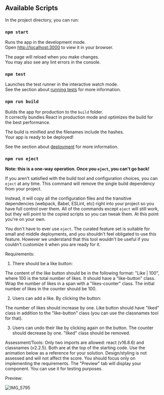 ## Available Scripts

In the project directory, you can run:

### `npm start`

Runs the app in the development mode.\
Open [http://localhost:3000](http://localhost:3000) to view it in your browser.

The page will reload when you make changes.\
You may also see any lint errors in the console.

### `npm test`

Launches the test runner in the interactive watch mode.\
See the section about [running tests](https://facebook.github.io/create-react-app/docs/running-tests) for more information.

### `npm run build`

Builds the app for production to the `build` folder.\
It correctly bundles React in production mode and optimizes the build for the best performance.

The build is minified and the filenames include the hashes.\
Your app is ready to be deployed!

See the section about [deployment](https://facebook.github.io/create-react-app/docs/deployment) for more information.

### `npm run eject`

**Note: this is a one-way operation. Once you `eject`, you can't go back!**

If you aren't satisfied with the build tool and configuration choices, you can `eject` at any time. This command will remove the single build dependency from your project.

Instead, it will copy all the configuration files and the transitive dependencies (webpack, Babel, ESLint, etc) right into your project so you have full control over them. All of the commands except `eject` will still work, but they will point to the copied scripts so you can tweak them. At this point you're on your own.

You don't have to ever use `eject`. The curated feature set is suitable for small and middle deployments, and you shouldn't feel obligated to use this feature. However we understand that this tool wouldn't be useful if you couldn't customize it when you are ready for it.

Requirements:

1. There should be a like button:

The content of the like button should be in the following format: "Like | 100", where 100 is the total number of likes.
It should have a "like-button" class.
Wrap the number of likes in a span with a "likes-counter" class.
The initial number of likes in the counter should be 100.

2. Users can add a like. By clicking the button:

The number of likes should increase by one.
Like button should have "liked" class in addition to the "like-button" class (you can use the classnames tool for that).

3. Users can undo their like by clicking again on the button. The counter should decrease by one.
   "liked" class should be removed.

Assessment/Tools:
Only two imports are allowed: react (v16.8.6) and classnames (v2.2.5). Both are at the top of the starting code.
Use the animation below as a reference for your solution.
Design/styling is not assessed and will not affect the score. You should focus only on implementing the requirements.
The "Preview" tab will display your component. You can use it for testing purposes.

Preview:



![IMG_5795](https://github.com/Saloni-Oswal/like-dislike-button/assets/20659496/337bf55a-10f5-47c0-90d8-afe1016fa4fc)
